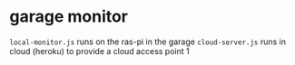# garage monitor

`local-monitor.js` runs on the ras-pi in the garage
`cloud-server.js` runs in cloud (heroku) to provide a cloud access point
1
